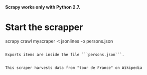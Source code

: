 #### Scrapy works only with Python 2.7.

# Start the scrapper



scrapy crawl myscraper -t jsonlines -o persons.json
```

Exports items are inside the file ```persons.json```.


This scraper harvests data from "tour de France" on Wikipedia